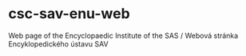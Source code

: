 # csc-sav-enu-web
Web page of the Encyclopaedic Institute of the SAS / Webová stránka Encyklopedického ústavu SAV
